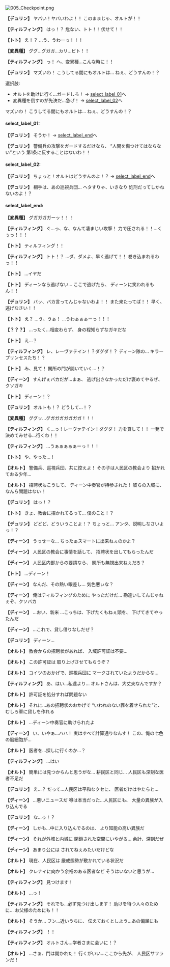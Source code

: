 
![005_Checkpoint.png](../images/backgrounds/005_Checkpoint.png)

**【デュリン】**
ヤバい！ヤバいわよ！！
このままじゃ、オルトが！！

**【ティルフィング】**
はっ！？
危ない、トト！！伏せて！！

**【トト】**
え！？
…う、うわーっ！！！

**【変異種】**
ググ…グガガ…カリ…ビト！！

**【ティルフィング】**
っ！
へ、変異種…こんな時に！！

**【デュリン】**
マズいわ！
こうしてる間にもオルトは…
ねぇ、どうすんの！？

選択肢:
- オルトを助けに行く…ガードしろ！ → [select_label_01](#select_label_01)へ
- 変異種を倒すのが先決だ…急げ！ → [select_label_02](#select_label_02)へ

マズいわ！
こうしてる間にもオルトは…
ねぇ、どうすんの！？

#### select_label_01:

**【デュリン】**
そうか！
 → [select_label_end](#select_label_end)へ

**【デュリン】**
警備兵の攻撃をガードするだけなら、
“人間を傷つけてはならない”という
第1条に反することはないわ！！

#### select_label_02:

**【デュリン】**
ちょっと！オルトはどうすんのよ！？
 → [select_label_end](#select_label_end)へ

**【デュリン】**
相手は、あの巡視兵団…
ヘタすりゃ、いきなり
処刑だってしかねないのよ！？

#### select_label_end:

**【変異種】**
グガガガガーッ！！！

**【ティルフィング】**
ぐ…っ、な、なんて凄まじい攻撃！
力で圧される！！…くぅっ！！！

**【トト】**
ティルフィング！！

**【ティルフィング】**
トト！？
…ダ、ダメよ、早く逃げて！！
巻き込まれるわっ！！

**【トト】**
…イヤだ

**【トト】**
ディーンなら逃げない…
ここで逃げたら、
ディーンに笑われるもん！！

**【デュリン】**
バッ、バカ言ってんじゃないわよ！！
また来たってば！！
早く、逃げなさい！！

**【トト】**
え？
…う、うぁ！
…うわぁぁぁーっ！！！

**【？？？】**
…ったく…相変わらず、
身の程知らずなガキだな

**【トト】**
え…？

**【ティルフィング】**
レ、レーヴァテイン！？ダグダ！？
ディーン隊の…
キラープリンセスたち！？

**【トト】**
み、見て！
関所の門が開いていく…！？

**【ディーン】**
すんげぇバカだが…まぁ、
逃げ出さなかっただけ褒めてやるぜ、
クソガキ

**【トト】**
ディーン！？

**【デュリン】**
オルトも！？
どうして…！？

**【変異種】**
ググッ…グガガガガガガガ！！！

**【ティルフィング】**
く…っ！レーヴァテイン！ダグダ！
力を貸して！！
一発で決めてみせる…行くわ！！

**【ティルフィング】**
…うぁぁぁぁぁーっ！！！

**【トト】**
や、やった…！

**【オルト】**
警備兵、巡視兵団、共に控えよ！
その子は人民区の教会より
招かれておる少年…

**【オルト】**
招聘状もこうして、
ディーン中奏官が持参された！
彼らの入域に、なんら問題はない！

**【デュリン】**
はっ！？

**【トト】**
きょ、教会に招かれてるって…
僕のこと！？

**【デュリン】**
どどど、どういうことよ！？
ちょっと…
アンタ、説明しなさいよっ！？

**【ディーン】**
うっせーな…
ちったぁスマートに出来ねぇのかよ？

**【ディーン】**
人民区の教会に事情を話して、
招聘状を出してもらったんだ

**【ディーン】**
人民区内部からの要請なら、
関所も無視出来ねぇだろ？

**【トト】**
…ディーン！

**【ディーン】**
なんだ、その熱い眼差し…
気色悪ぃな？

**【ディーン】**
俺はティルフィングのために
やっただけだ…
勘違いしてんじゃねぇぞ、クソバカ

**【ディーン】**
…おい、新米
…こっちは、下げたくもねぇ頭を、
下げてきてやったんだ

**【ディーン】**
…これで、貸し借りなしだぜ？

**【デュリン】**
ディーン…

**【オルト】**
教会からの招聘状があれば、
入域許可証は不要…

**【オルト】**
この許可証は
取り上げさせてもらうぞ？

**【オルト】**
コイツのおかげで、巡視兵団に
マークされていたようだからな…

**【ティルフィング】**
あ、はい…私達より…
オルトさんは、大丈夫なんですか？

**【オルト】**
許可証を処分すれば問題ない

**【オルト】**
それに…あの招聘状のおかげで
“いわれのない罪を着せられた”と、
むしろ軍に貸しを作れる

**【オルト】**
…ディーン中奏官に助けられたよ

**【ディーン】**
い、いやぁ…ハハ！
実はすべて計算通りなんす！
この、俺の七色の脳細胞が…

**【オルト】**
医者を…探しに行くのか…？

**【ティルフィング】**
…はい

**【オルト】**
簡単には見つからんと思うがな…
耕民区と同じ…
人民区も深刻な医者不足だ

**【デュリン】**
え…？
だって…人民区は平和なクセに、
医者だけはやたらと…

**【ディーン】**
…悪いニュースだ
噂は本当だった…人民区にも、
大量の異族が入り込んでる

**【デュリン】**
な…っ！？

**【ディーン】**
しかも…中に入り込んでるのは、
より知能の高い異族だ

**【ディーン】**
それが外城と内城に
閉鎖された空間にいやがる…
余計、深刻だぜ

**【ディーン】**
あまり公には
されてねぇみたいだけどな

**【オルト】**
現在、人民区は
厳戒態勢が敷かれている状況だ

**【オルト】**
クレナイに向かう余裕のある医者など
そうはいないと思うが…

**【ティルフィング】**
見つけます！

**【オルト】**
…っ！

**【ティルフィング】**
それでも…必ず見つけ出します！
助けを待つ人々のために…
お父様のためにも！！

**【オルト】**
そうか…
フン…近いうちに、
伝えておくとしよう…あの偏屈にも

**【ティルフィング】**
！！

**【ティルフィング】**
オルトさん…学者さまに会いに！？

**【オルト】**
…さぁ、門は開かれた！
行くがいい…ここから先が、
人民区サフランだ！